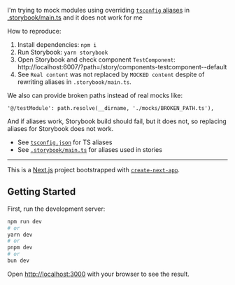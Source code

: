I'm trying to mock modules using overriding [`tsconfig` aliases](https://nextjs.org/docs/app/getting-started/installation#set-up-absolute-imports-and-module-path-aliases) in [.storybook/main.ts](https://storybook.js.org/docs/get-started/frameworks/nextjs?renderer=react#with-module-aliases) and it does not work for me

How to reproduce:

1. Install dependencies: `npm i`
1. Run Storybook: `yarn storybook`
1. Open Storybook and check component `TestComponent`: http://localhost:6007/?path=/story/components-testcomponent--default
1. See `Real content` was not replaced by `MOCKED content` despite of rewriting aliases in `.storybook/main.ts`.

We also can provide broken paths instead of real mocks like:

```
'@/testModule': path.resolve(__dirname, './mocks/BROKEN_PATH.ts'),
```

And if aliases work, Storybook build should fail, but it does not, so replacing aliases for Storybook does not work.

* See [`tsconfig.json`](./tsconfig.json#L17-L20) for TS aliases
* See [`.storybook/main.ts`](./.storybook/main.ts#L21-L38) for aliases used in stories

---

This is a [Next.js](https://nextjs.org) project bootstrapped with [`create-next-app`](https://nextjs.org/docs/pages/api-reference/create-next-app).

## Getting Started

First, run the development server:

```bash
npm run dev
# or
yarn dev
# or
pnpm dev
# or
bun dev
```

Open [http://localhost:3000](http://localhost:3000) with your browser to see the result.
